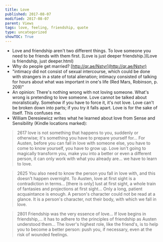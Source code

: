 ```yaml
---
title: Love
published: 2017-08-07
modified: 2017-08-07
parent: Views
tags: love, feeling, friendship, quote
type: uncategorized
showTOC: True
---
```




+ Love and friendship aren't two different things. To love someone you need to be friends with them first. [Love is just deeper friendship.](Love is friendship, just deeper.html)
+ Why do people get married? [http://qr.ae/Nstyr](http://qr.ae/Nstyr)
+ "intimacy did not consist of sexual intercourse, which could be done with strangers in a state of total alienation; intimacy consisted of talking for hours about what was important in one's life (Red Mars, Robinson, p. 209)"
+ An opinion: There's nothing wrong with not loving someone. What's wrong is pretending to love someone. Love cannot be talked about moralistically. Somehow if you have to force it, it's not love. Love can't be broken down into parts; if you try it falls apart. Love is for the sake of itself. This confuses me.
+ William Deresiewicz writes what he learned about love from Sense and Sensibility (Kindle locations marked):

> 2617 love is not something that happens to you, suddenly or otherwise; it's something you have to prepare yourself for... For Austen, before you can fall in love with someone else, you have to come to know yourself, you have to grow up. Love isn't going to magically transform you, make you into a better or even a different person, it can only work with what you already are... we have to learn to love.

> 2625 You also need to know the person you fall in love with, and this doesn't happen overnight. To Austen, love at first sight is a contradiction in terms... [there is only] lust at first sight, a whole train of fantasies and projections at first sight... Only a long, patient acquaintance is enough. A person's character could not be read at a glance. It is a person's character, not their body, with which we fall in love.

> 2801 Friendship was the very essence of love... If love begins in friendship,... it has to adhere to the principles of friendship as Austen understood them... The lover's highest role, like the friend's, is to help you to become a better person: push you, if necessary, even at the risk of wounded feelings.




